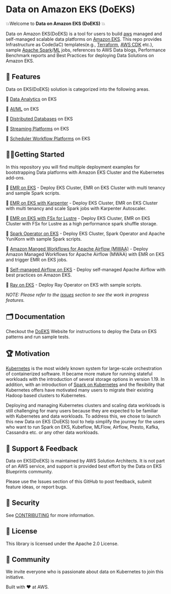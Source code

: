 # Data on Amazon EKS (DoEKS)

💥Welcome to **Data on Amazon EKS (DoEKS)** 💥

Data on Amazon EKS(DoEKS) is a tool for users to build [aws](https://aws.amazon.com/) managed and self-managed scalable data platforms on [Amazon EKS](https://aws.amazon.com/eks/).
This repo provides Infrastructure as Code(IaC) templates(e.g., [Terraform](https://www.terraform.io/), [AWS CDK](https://aws.amazon.com/cdk/) etc.),
sample [Apache Spark](https://spark.apache.org/)/[ML](https://aws.amazon.com/machine-learning/) jobs, references to AWS Data blogs, Performance Benchmark reports and Best Practices for deploying Data Solutions on Amazon EKS.

## 🌟 Features
Data on EKS(DoEKS) solution is categorized into the following areas.

🎯  [Data Analytics](analytics) on EKS

🎯  [AI/ML](ai-ml) on EKS

🎯  [Distributed Databases](distributed-databases) on EKS

🎯  [Streaming Platforms](streaming) on EKS

🎯  [Scheduler Workflow Platforms](schedulers) on EKS

## 🏃‍♀️Getting Started
In this repository you will find multiple deployment examples for bootstrapping Data platforms with Amazon EKS Cluster and the Kubernetes add-ons.

🚀 [EMR on EKS](https://awslabs.github.io/data-on-eks/docs/amazon-emr-on-eks/emr-eks-amp-amg) - Deploy EKS Cluster, EMR on EKS Cluster with multi tenancy and sample Spark scripts.

🚀 [EMR on EKS with Karpenter](https://awslabs.github.io/data-on-eks/docs/amazon-emr-on-eks/emr-eks-karpenter) - Deploy EKS Cluster, EMR on EKS Cluster with multi tenancy and scale Spark jobs with Karpenter Autoscaler.

🚀 [EMR on EKS with FSx for Lustre](https://awslabs.github.io/data-on-eks/docs/amazon-emr-on-eks/emr-eks-fsx-for-lustre) - Deploy EKS Cluster, EMR on EKS Cluster with FSx for Lustre as a high performance spark shuffle storage.

🚀 [Spark Operator on EKS](https://awslabs.github.io/data-on-eks/docs/spark-on-eks/spark-operator-yunikorn) - Deploy EKS Cluster, Spark Operator and Apache YuniKorn with sample Spark scripts.

🚀 [Amazon Manged Workflows for Apache Airflow (MWAA)](hhttps://awslabs.github.io/data-on-eks/docs/job-schedulers-eks/aws-managed-airflow) - Deploy Amazon Managed Workflows for Apache Airflow (MWAA) with EMR on EKS and trigger EMR on EKS jobs.

🚀 [Self-managed Airflow on EKS](https://awslabs.github.io/data-on-eks/docs/job-schedulers-eks/self-managed-airflow) - Deploy self-managed Apache Airflow with best practices on Amazon EKS.

🚀 [Ray on EKS](ai-ml/ray/README.md) - Deploy Ray Operator on EKS with sample scripts.

*NOTE: Please refer to the [issues](https://github.com/awslabs/data-on-eks/issues) section to see the work in progress features.*

## 🗂️ Documentation
Checkout the [DoEKS](https://awslabs.github.io/data-on-eks/) Website for instructions to deploy the Data on EKS patterns and run sample tests.

## 🏆 Motivation
[Kubernetes](https://kubernetes.io/) is the most widely known system for large-scale orchestration of containerized software.
It became more mature for running stateful workloads with the introduction of several storage options in version 1.19.
In addition, with an introduction of [Spark on Kubernetes](https://spark.apache.org/docs/2.3.0/running-on-kubernetes.html) and the flexibility that Kubernetes offers have motivated many users to migrate their existing Hadoop based clusters to Kubernetes.

Deploying and managing Kubernetes clusters and scaling data workloads is still challenging for many users because they are expected to be familiar with Kubernetes and data workloads.
To address this, we chose to launch this new Data on EKS (DoEKS) tool to help simplify the journey for the users who want to run Spark on EKS, Kubeflow, MLFlow, Airflow, Presto, Kafka, Cassandra etc. or any other data workloads.

## 🤝 Support & Feedback
Data on EKS(DoEKS) is maintained by AWS Solution Architects.
It is not part of an AWS service, and support is provided best effort by the Data on EKS Blueprints community.

Please use the Issues section of this GitHub to post feedback, submit feature ideas, or report bugs.

## 🔐 Security
See [CONTRIBUTING](CONTRIBUTING.md#security-issue-notifications) for more information.

## 💼 License
This library is licensed under the Apache 2.0 License.

## 🙌 Community
We invite everyone who is passionate about data on Kubernetes to join this initiative.

Built with ❤️ at AWS.
